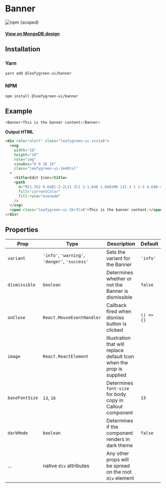 # Banner

![npm (scoped)](https://img.shields.io/npm/v/@leafygreen-ui/banner.svg)

#### [View on MongoDB.design](https://www.mongodb.design/component/banner/live-example/)

## Installation

### Yarn

```shell
yarn add @leafygreen-ui/banner
```

### NPM

```shell
npm install @leafygreen-ui/banner
```

## Example

```js
<Banner>This is the banner content</Banner>
```

**Output HTML**

```html
<div role="alert" class="leafygreen-ui-zvv1x8">
  <svg
    width="16"
    height="16"
    role="img"
    viewBox="0 0 16 16"
    class="leafygreen-ui-1e46tsl"
  >
    <title>Edit Icon</title>
    <path
      d="M11.352 6.648l-2-2L11 3l2 2-1.648 1.648zM6 12l-3 1 1-3 4.648-4.648 2 2L6 12z"
      fill="currentColor"
      fill-rule="evenodd"
    />
  </svg>
  <span class="leafygreen-ui-1kr3ls8">This is the banner content.</span>
</div>
```

## Properties

| Prop           | Type                                           | Description                                                           | Default    |
| -------------- | ---------------------------------------------- | --------------------------------------------------------------------- | ---------- |
| `variant`      | `'info'`, `'warning'`, `'danger'`, `'success'` | Sets the variant for the Banner                                       | `'info'`   |
| `dismissible`  | `boolean`                                      | Determines whether or not the Banner is dismissible                   | `false`    |
| `onClose`      | `React.MouseEventHandler`                      | Callback fired when dismiss button is clicked                         | `() => {}` |
| `image`        | `React.ReactElement`                           | Illustration that will replace default Icon when the prop is supplied |            |
| `baseFontSize` | `13`, `16`                                     | Determines `font-size` for body copy in Callout component             | `13`       |
| `darkMode`     | `boolean`                                      | Determines if the component renders in dark theme                     | `false`    |
| ...            | native `div` attributes                        | Any other props will be spread on the root `div` element              |            |
